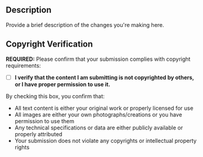 ## Description

Provide a brief description of the changes you're making here.

## Copyright Verification

**REQUIRED:** Please confirm that your submission complies with copyright requirements:

- [ ] **I verify that the content I am submitting is not copyrighted by others, or I have proper permission to use it.**

By checking this box, you confirm that:
- All text content is either your original work or properly licensed for use
- All images are either your own photographs/creations or you have permission to use them
- Any technical specifications or data are either publicly available or properly attributed
- Your submission does not violate any copyrights or intellectual property rights